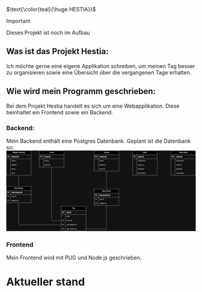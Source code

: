$\text{\color{teal}{\huge HESTIA}}$
> [!IMPORTANT]
> Dieses Projekt ist noch im Aufbau
## Was ist das Projekt Hestia:
Ich möchte gerne eine eigene Applikation schreiben, um meinen Tag besser zu organisieren sowie eine Übersicht über die vergangenen Tage erhalten.

## Wie wird mein Programm geschrieben:
Bei dem Projekt Hestia handelt es sich um eine Webapplikation. Diese beinhaltet ein Frontend sowie ein Backend. 
### Backend:
Mein Backend enthält eine Postgres Datenbank. Geplant ist die Datenbank so:
![DB-Diagram.drawio](ressouces/Database/DB-Diagram.drawio.png)
### Frontend
Mein Frontend wird mit PUG und Node.js geschrieben.

# Aktueller stand

